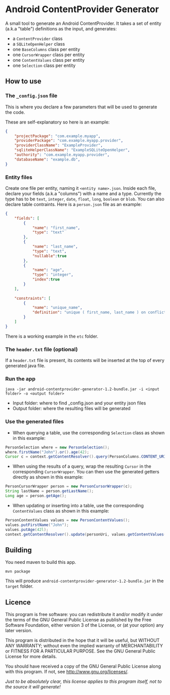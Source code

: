 Android ContentProvider Generator
=================================

A small tool to generate an Android ContentProvider.
It takes a set of entity (a.k.a "table") definitions as the input, and generates:
- a `ContentProvider` class
- a `SQLiteOpenHelper` class
- one `BaseColumns` class per entity 
- one `CursorWrapper` class per entity
- one `ContentValues` class per entity
- one `Selection` class per entity

How to use
----------

### The `_config.json` file

This is where you declare a few parameters that will be used to generate the code.

These are self-explanatory so here is an example:
```json
{
	"projectPackage": "com.example.myapp",
	"providerPackage": "com.example.myapp.provider",
	"providerClassName": "ExampleProvider",
	"sqliteHelperClassName": "ExampleSQLiteOpenHelper",
	"authority": "com.example.myapp.provider",
	"databaseName": "example.db",
}
```

### Entity files

Create one file per entity, naming it `<entity name>.json`.
Inside each file, declare your fields (a.k.a "columns") with a name and a type. Currently the type has to be `text`, `integer`, `date`, `float`, `long`, `boolean`  or `blob`.
You can also declare table contraints.
Here is a `person.json` file as an example:

```json
{
	"fields": [
		{
			"name": "first_name",
			"type": "text"
		},
		{
			"name": "last_name",
			"type": "text",
			"nullable":true
		},
		{
			"name": "age",
			"type": "integer",
			"index":true
		}
	],
	
	"constraints": [
		{
			"name": "unique_name",
			"definition": "unique ( first_name, last_name ) on conflict replace"
		}
	]
}
```

There is a working example in the `etc` folder.

### The `header.txt` file (optional)

If a `header.txt` file is present, its contents will be inserted at the top of every generated java file.


### Run the app

`java -jar android-contentprovider-generator-1.2-bundle.jar -i <input folder> -o <output folder>`
- Input folder: where to find _config.json and your entity json files
- Output folder: where the resulting files will be generated

### Use the generated files

- When querying a table, use the corresponding `Selection` class as shown in this example:

```java
PersonSelection where = new PersonSelection();
where.firstName("John").or().age(42);
Cursor c = context.getContentResolver().query(PersonColumns.CONTENT_URI, projection, where.sel(), where.args(), null);
```
- When using the results of a query, wrap the resulting `Cursor` in the corresponding `CursorWrapper`.  You can then use
the generated getters directly as shown in this example:

```java
PersonCursorWrapper person = new PersonCursorWrapper(c);
String lastName = person.getLastName();
Long age = person.getAge();
```
- When updating or inserting into a table, use the corresponding `ContentValues` class as shown in this example:

```java
PersonContentValues values = new PersonContentValues();
values.putFirstName("John");
values.putAge(42l);
context.getContentResolver().update(personUri, values.getContentValues(), null, null);
```

Building
--------

You need maven to build this app.

`mvn package`

This will produce `android-contentprovider-generator-1.2-bundle.jar` in the `target` folder.


Licence
-------

This program is free software: you can redistribute it and/or modify
it under the terms of the GNU General Public License as published by
the Free Software Foundation, either version 3 of the License, or
(at your option) any later version.

This program is distributed in the hope that it will be useful,
but WITHOUT ANY WARRANTY; without even the implied warranty of
MERCHANTABILITY or FITNESS FOR A PARTICULAR PURPOSE.  See the
GNU General Public License for more details.

You should have received a copy of the GNU General Public License
along with this program.  If not, see <http://www.gnu.org/licenses/>.

*Just to be absolutely clear, this license applies to this program itself,
not to the source it will generate!*
